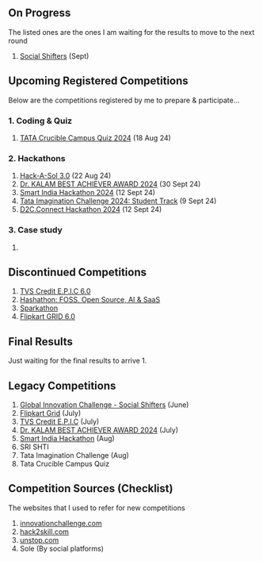 ## On Progress
The listed ones are the ones I am waiting for the results to move to the next round
1. [Social Shifters](https://socialshifters.innovationchallenge.com/register) (Sept)

## Upcoming Registered Competitions
Below are the competitions registered by me to prepare & participate...
### 1. Coding & Quiz
1. [TATA Crucible Campus Quiz 2024](https://unstop.com/quiz/tata-crucible-campus-quiz-2024-tata-crucible-990689) (18 Aug 24)

### 2. Hackathons
1. [Hack-A-Sol 3.0](https://unstop.com/hackathons/hack-a-sol-30-2024-25-international-institute-of-information-technology-iiit-naya-raipur-1088596) (22 Aug 24)
2. [Dr. KALAM BEST ACHIEVER AWARD 2024](https://www.wyfonline.org/) (30 Sept 24)
3. [Smart India Hackathon 2024](https://www.sih.gov.in/) (12 Sept 24)
4. [Tata Imagination Challenge 2024: Student Track](https://unstop.com/competitions/tata-imagination-challenge-2024-student-track-tata-imagination-challenge-2024-tata-group-1096490) (9 Sept 24)
5. [D2C.Connect Hackathon 2024](https://unstop.com/hackathons/d2cconnect-hackathon-2024-growbinar-1138613?rstatus=1) (12 Sept 24)

### 3. Case study
1. 

## Discontinued Competitions
1. [TVS Credit E.P.I.C 6.0](https://unstop.com/competitions/tvs-credit-epic-60-analytics-challenge-epic-season-6-tvs-credit-1067484) 
2. [Hashathon: FOSS, Open Source, AI & SaaS](https://unstop.com/hackathons/hashathon-foss-open-source-ai-saas-onehash-1100461)
3. [Sparkathon](https://walmart.converge.tech/content/converge/en_in/sparkathon.html)  
4. [Flipkart GRID 6.0](https://unstop.com/hackathons/flipkart-grid-60-information-security-challenge-flipkart-grid-60-flipkart-1024250) 

## Final Results
Just waiting for the final results to arrive
1. 

## Legacy Competitions
1. [Global Innovation Challenge - Social Shifters](https://www.socialshifters.co/global-innovation-challenge/) (June)
2. [Flipkart Grid](https://unstop.com/all-opportunities?oppstatus=recent&searchTerm=grid) (July)
3. [TVS Credit E.P.I.C](https://unstop.com/competitions/tvs-credit-epic-60-it-challenge-epic-season-6-tvs-credit-1067496) (July)
4. [Dr. KALAM BEST ACHIEVER AWARD 2024](https://www.wyfonline.org/) (July)
5. [Smart India Hackathon](https://www.sih.gov.in/) (Aug)
6. SRI SHTI
7. Tata Imagination Challenge (Aug)
8. Tata Crucible Campus Quiz


## Competition Sources (Checklist)
The websites that I used to refer for new competitions

1. [innovationchallenge.com](https://innovationchallenge.com)
2. [hack2skill.com](https://hack2skill.com)
3. [unstop.com](https://unstop.com)
4. Sole (By social platforms)